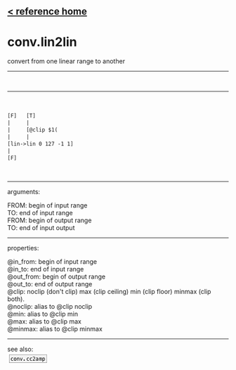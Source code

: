 [< reference home](index.html)
---

# conv.lin2lin


convert from one linear range to another

---

<br>


---


```


[F]   [T]
|     |
|     [@clip $1(
|     |
[lin->lin 0 127 -1 1]
|
[F]

            
```

---
arguments:

FROM: begin of input range<br>
TO: end of input range<br>
FROM: begin of output range<br>
TO: end of input output<br>

---
properties:

@in_from: begin of input range<br>
@in_to: end of input range<br>
@out_from: begin of output range<br>
@out_to: end of output range<br>
@clip: 
            noclip (don&#39;t clip) max (clip ceiling) min (clip floor) minmax (clip both).<br>
@noclip: alias to @clip noclip<br>
@min: alias to @clip min<br>
@max: alias to @clip max<br>
@minmax: alias to @clip minmax<br>

---
see also:<br>
[![conv.cc2amp](img/object_conv.cc2amp.png)](conv.cc2amp.html)
